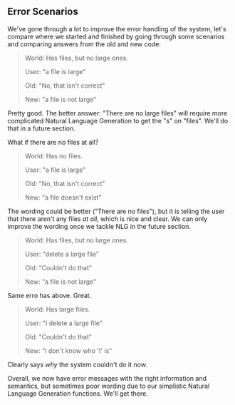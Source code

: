 ## Error Scenarios
We've gone through a lot to improve the error handling of the system, let's compare where we started and finished by going through some scenarios and comparing answers from the old and new code:


> World: Has files, but no large ones. 
> 
> User: "a file is large"
> 
> Old: "No, that isn't correct"
> 
> New: "a file is not large"

Pretty good. The better answer: "There are no large files" will require more complicated Natural Language Generation to get the "s" on "files". We'll do that in a future section.

What if there are no files at all?
> World: Has no files. 
> 
> User: "a file is large"
> 
> Old: "No, that isn't correct"
> 
> New: "a file doesn't exist"

The wording could be better ("There are no files"), but it is telling the user that there aren't any files *at all*, which is nice and clear. We can only improve the wording once we tackle NLG in the future section.

> World: Has files, but no large ones. 
> 
> User: "delete a large file"
> 
> Old: "Couldn't do that"
> 
> New: "a file is not large"

Same erro has above. Great.

> World: Has large files. 
> 
> User: "I delete a large file"
> 
> Old: "Couldn't do that"
> 
> New: "I don't know who 'I' is"

Clearly says *why* the system couldn't do it now.

Overall, we now have error messages with the right information and semantics, but sometimes poor wording due to our simplistic Natural Language Generation functions. We'll get there.
